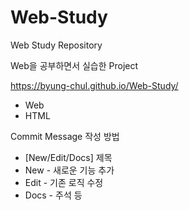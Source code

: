 # Web-Study
Web Study Repository

Web을 공부하면서 실습한 Project

https://byung-chul.github.io/Web-Study/

* Web
* HTML

Commit Message 작성 방법
* [New/Edit/Docs] 제목
* New - 새로운 기능 추가
* Edit - 기존 로직 수정
* Docs - 주석 등
